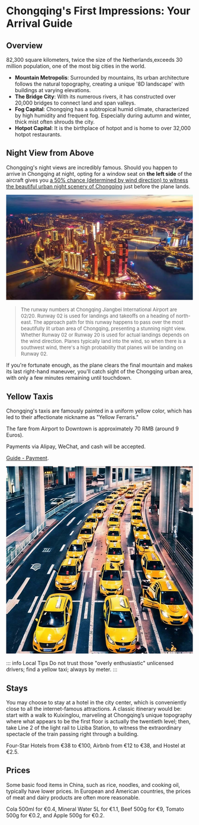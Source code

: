 # Chongqing's First Impressions: Your Arrival Guide

## Overview

82,300 square kilometers, twice the size of the Netherlands,exceeds 30 million population, one of the most big cities in the world.

- **Mountain Metropolis**: Surrounded by mountains, Its urban architecture follows the natural topography, creating a unique '8D landscape' with buildings at varying elevations.
- **The Bridge City**: With its numerous rivers, it has constructed over 20,000 bridges to connect land and span valleys.
- **Fog Capital**: Chongqing has a subtropical humid climate, characterized by high humidity and frequent fog. Especially during autumn and winter, thick mist often shrouds the city.
- **Hotpot Capital**: It is the birthplace of hotpot and is home to over 32,000 hotpot restaurants.

<Youtube link="https://youtu.be/0kfhyOKM888?si=AzCMWcMNKhRYBnCb">
<template #cover><img src="../assets/youtube/the-biggest-city-on-earch-youve-never-heard-of.jpg" /></template>
<template #title>The Biggest City on Earth You've Never Heard Of</template>
<template #author>PPPeter</template>
<template #description>With population of 32,000,000, Chongqing, China is the biggest city on Earth. Its unbelievable area makes it also the largest city in the world.</template>
</Youtube>

## Night View from Above

Chongqing's night views are incredibly famous. Should you happen to arrive in Chongqing at night, opting for a window seat on **the left side** of the aircraft gives you <u>a 50% chance (determined by wind direction) to witness the beautiful urban night scenery of Chongqing</u> just before the plane lands.

![Night View from Above](./assets/cq-night.jpg)

> <font size="2">The runway numbers at Chongqing Jiangbei International Airport are 02/20. Runway 02 is used for landings and takeoffs on a heading of north-east. The approach path for this runway happens to pass over the most beautifully lit urban area of Chongqing, presenting a stunning night view. Whether Runway 02 or Runway 20 is used for actual landings depends on the wind direction. Planes typically land into the wind, so when there is a southwest wind, there's a high probability that planes will be landing on Runway 02.</font>

If you're fortunate enough, as the plane clears the final mountain and makes its last right-hand maneuver, you'll catch sight of the Chongqing urban area, with only a few minutes remaining until touchdown.

## Yellow Taxis

<Flex>
<div>
Chongqing's taxis are famously painted in a uniform yellow color, which has led to their affectionate nickname as "Yellow Ferraris."

The fare from Airport to Downtown is approximately 70 RMB (around 9 Euros).

Payments via Alipay, WeChat, and cash will be accepted.

[Guide - Payment](/guide/payment).

</div>
<div><img src="./assets/yellow-taxi.jpg" alt="Yellow Taxis" /></div>
</Flex>

<Youtube link="https://youtu.be/rZb_P7xDVJo?si=K3LCgMCUFiqGQIXr&t=391">
<template #cover><img src="../assets/youtube/entering-the-largest-city-in-the-world.jpg" /></template>
<template #title>Entering The LARGEST City in the WORLD (Chongqing, China)</template>
<template #author>KSquared</template>
<template #description>It took only five minutes to fill out the entry forms, and I couldn't wait to jump into a yellow taxi. The driver didn't need GPS, navigating through places that felt like underground parking lots...</template>
</Youtube>

::: info Local Tips
Do not trust those "overly enthusiastic" unlicensed drivers; find a yellow taxi; always by meter.
:::

## Stays

You may choose to stay at a hotel in the city center, which is conveniently close to all the internet-famous attractions. A classic itinerary would be: start with a walk to Kuixinglou, marveling at Chongqing’s unique topography where what appears to be the first floor is actually the twentieth level; then, take Line 2 of the light rail to Liziba Station, to witness the extraordinary spectacle of the train passing right through a building.

<Map height="40vh" center="106.552003,29.562696" :zoom="13" driving="106.638691,29.717337,airport|106.577708,29.567822,Skyline Viewpoint|106.587897,29.565634,Raffles" points="106.578953,29.562165,Hongyadong|106.530586,29.550659,Liziba Monorail Piercing Building|106.587897,29.565634,Raffles|106.582809,29.557813,Yangtze River Cable Car|106.573579,29.559729,Kuixinglou"></Map>

Four-Star Hotels from €38 to €100, Airbnb from €12 to €38, and Hostel at €2.5.

## Prices

Some basic food items in China, such as rice, noodles, and cooking oil, typically have lower prices. In European and American countries, the prices of meat and dairy products are often more reasonable.

Cola 500ml for €0.4, Mineral Water 5L for €1.1, Beef 500g for €9, Tomato 500g for €0.2, and Apple 500g for €0.2.

<Youtube link="https://youtu.be/loowjkkfAr8?si=4ijg00jTowHzdiVe&t=186">
<template #cover><img src="../assets/youtube/full-supermarket-tour-in-china-ks.jpg" /></template>
<template #title>CHINA: Supermarket Tour 2024 (SHOCKING PRICES) </template>
<template #author>KSquared</template>
<template #description>I went to a supermarket in Chongqing, China. I was shocked to see how affordable many of the items were.</template>
</Youtube>

<Youtube link="https://youtu.be/6-5wmhpnT_k?si=EWA77ir71zaZr9sI">
<template #cover><img src="../assets/youtube/full-supermarket-tour-in-china.jpg" /></template>
<template #title>Full Supermarket Tour in China (Shocking Prices)</template>
<template #author>Two Mad Explorers</template>
<template #description>Exploring a local supermarket in Chongqing, the prices were surprisingly cheap; We managed to buy everything We wanted for just 20 euros.</template>
</Youtube>
